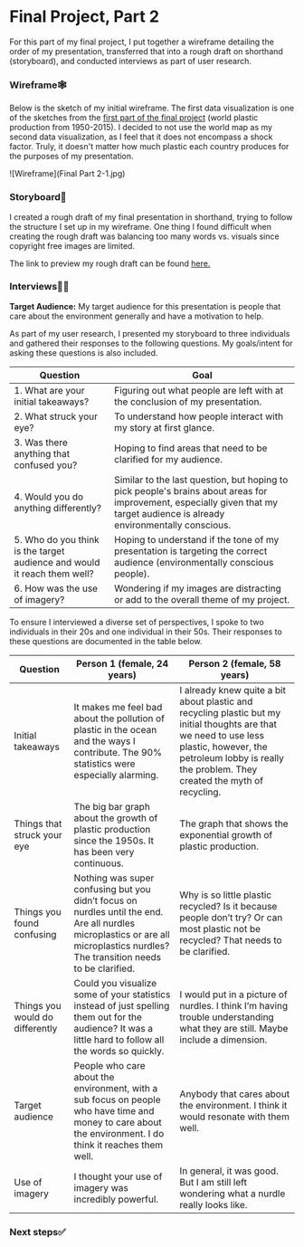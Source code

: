 # Final Project, Part 2
For this part of my final project, I put together a wireframe detailing the order of my presentation, transferred that into a rough draft on shorthand (storyboard), and conducted interviews as part of user research. 

### Wireframe🕸️
Below is the sketch of my initial wireframe. The first data visualization is one of the sketches from the [first part of the final project](https://megan0422.github.io/Megan-Hussey-Portfolio/finalproject1) (world plastic production from 1950-2015). I decided to not use the world map as my second data visualization, as I feel that it does not encompass a shock factor. Truly, it doesn't matter how much plastic each country produces for the purposes of my presentation. 

![Wireframe](Final Part 2-1.jpg)

### Storyboard📖
I created a rough draft of my final presentation in shorthand, trying to follow the structure I set up in my wireframe. One thing I found difficult when creating the rough draft was balancing too many words vs. visuals since copyright free images are limited. 

The link to preview my rough draft can be found [here.](https://preview.shorthand.com/O5jAUoDFg29IZwQh)

### Interviews👩‍💻
**Target Audience:**
My target audience for this presentation is people that care about the environment generally and have a motivation to help. 

As part of my user research, I presented my storyboard to three individuals and gathered their responses to the following questions. My goals/intent for asking these questions is also included. 

| Question | Goal |
| ----------- | ----------- |
| 1. What are your initial takeaways? | Figuring out what people are left with at the conclusion of my presentation. |
| 2.	What struck your eye? | To understand how people interact with my story at first glance. |
| 3.	Was there anything that confused you? | Hoping to find areas that need to be clarified for my audience. |
| 4.	Would you do anything differently? | Similar to the last question, but hoping to pick people's brains about areas for improvement, especially given that my target audience is already environmentally conscious. |
| 5.	Who do you think is the target audience and would it reach them well? | Hoping to understand if the tone of my presentation is targeting the correct audience (environmentally conscious people). |
| 6.	How was the use of imagery? | Wondering if my images are distracting or add to the overall theme of my project. | 

To ensure I interviewed a diverse set of perspectives, I spoke to two individuals in their 20s and one individual in their 50s. Their responses to these questions are documented in the table below. 

| Question | Person 1 (female, 24 years) | Person 2 (female, 58 years)
| --- | ----------- | ----------- |
| Initial takeaways | It makes me feel bad about the pollution of plastic in the ocean and the ways I contribute. The 90% statistics were especially alarming. | I already knew quite a bit about plastic and recycling plastic but my initial thoughts are that we need to use less plastic, however, the petroleum lobby is really the problem. They created the myth of recycling. |
| Things that struck your eye | The big bar graph about the growth of plastic production since the 1950s. It has been very continuous. | The graph that shows the exponential growth of plastic production. | 
| Things you found confusing | Nothing was super confusing but you didn’t focus on nurdles until the end. Are all nurdles microplastics or are all microplastics nurdles? The transition needs to be clarified. | Why is so little plastic recycled? Is it because people don’t try? Or can most plastic not be recycled? That needs to be clarified. |
| Things you would do differently | Could you visualize some of your statistics instead of just spelling them out for the audience? It was a little hard to follow all the words so quickly. | I would put in a picture of nurdles. I think I’m having trouble understanding what they are still. Maybe include a dimension. |
| Target audience | People who care about the environment, with a sub focus on people who have time and money to care about the environment. I do think it reaches them well. | Anybody that cares about the environment. I think it would resonate with them well. |
| Use of imagery | I thought your use of imagery was incredibly powerful. | In general, it was good. But I am still left wondering what a nurdle really looks like. |

### Next steps✅
